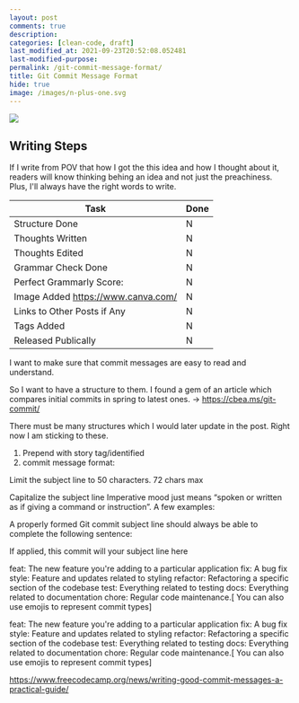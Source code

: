```yaml
---
layout: post
comments: true
description:
categories: [clean-code, draft]
last_modified_at: 2021-09-23T20:52:08.052481
last-modified-purpose:
permalink: /git-commit-message-format/
title: Git Commit Message Format
hide: true
image: /images/n-plus-one.svg
---
```

![](/images/switch-jobs.jpg)

## Writing Steps

If I write from POV that how I got the this idea and how I thought about it, readers will know thinking behing an idea and not just the preachiness. Plus, I'll always have the right words to write.

| Task                        | Done |
|-----------------------------|------|
| Structure Done              | N    |
| Thoughts Written            | N    |
| Thoughts Edited             | N    |
| Grammar Check Done          | N    |
| Perfect Grammarly Score:    | N    |
| Image Added  https://www.canva.com/                | N    |
| Links to Other Posts if Any | N    |
| Tags Added                  | N    |
| Released Publically         | N    |

I want to make sure that commit messages are easy to read and understand.

So I want to have a structure to them. I found a gem of an article which compares initial commits in spring to latest ones. -> https://cbea.ms/git-commit/


There must be many structures which I would later update in the post. Right now I am sticking to these.


1. Prepend with story tag/identified
2. commit message format:

Limit the subject line to 50 characters. 72 chars max

Capitalize the subject line
Imperative mood just means “spoken or written as if giving a command or instruction”. A few examples:

A properly formed Git commit subject line should always be able to complete the following sentence:

If applied, this commit will your subject line here






feat: The new feature you're adding to a particular application
fix: A bug fix
style: Feature and updates related to styling
refactor: Refactoring a specific section of the codebase
test: Everything related to testing
docs: Everything related to documentation
chore: Regular code maintenance.[ You can also use emojis to represent commit types]


feat: The new feature you're adding to a particular application
fix: A bug fix
style: Feature and updates related to styling
refactor: Refactoring a specific section of the codebase
test: Everything related to testing
docs: Everything related to documentation
chore: Regular code maintenance.[ You can also use emojis to represent commit types]



https://www.freecodecamp.org/news/writing-good-commit-messages-a-practical-guide/